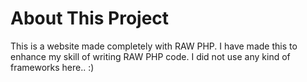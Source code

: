 # About This Project


This is a website made completely with RAW PHP. I have made this to enhance my skill of writing RAW PHP code. I did not use any kind
of frameworks here.. :)
